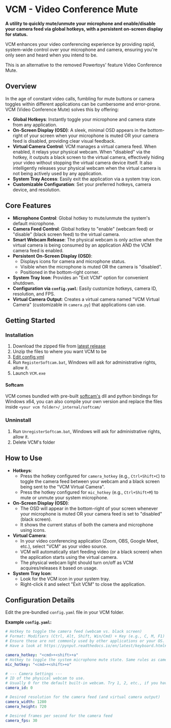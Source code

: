# VCM - Video Conference Mute

**A utility to quickly mute/unmute your microphone and enable/disable your camera feed via global hotkeys, with a persistent on-screen display for status.**

VCM enhances your video conferencing experience by providing rapid, system-wide control over your microphone and camera, ensuring you're only seen and heard when you intend to be.

This is an alternative to the removed Powertoys' feature Video Conference Mute.

## Overview

In the age of constant video calls, fumbling for mute buttons or camera toggles within different applications can be cumbersome and error-prone. VCM (Video Conference Mute) solves this by offering:

* **Global Hotkeys**: Instantly toggle your microphone and camera state from any application.
* **On-Screen Display (OSD)**: A sleek, minimal OSD appears in the bottom-right of your screen when your microphone is muted OR your camera feed is disabled, providing clear visual feedback.
* **Virtual Camera Control**: VCM manages a virtual camera feed. When enabled, it relays your physical webcam. When "disabled" via the hotkey, it outputs a black screen to the virtual camera, effectively hiding your video without stopping the virtual camera device itself. It also intelligently releases your physical webcam when the virtual camera is not being actively used by any application.
* **System Tray Access**: Easily exit the application via a system tray icon.
* **Customizable Configuration**: Set your preferred hotkeys, camera device, and resolution.

## Core Features

* **Microphone Control**: Global hotkey to mute/unmute the system's default microphone.
* **Camera Feed Control**: Global hotkey to "enable" (webcam feed) or "disable" (black screen feed) to the virtual camera.
* **Smart Webcam Release**: The physical webcam is only active when the virtual camera is being consumed by an application AND the VCM camera feed is enabled.
* **Persistent On-Screen Display (OSD)**:
    * Displays icons for camera and microphone status.
    * Visible when the microphone is muted OR the camera is "disabled".
    * Positioned in the bottom-right corner.
* **System Tray Icon**: Provides an "Exit VCM" option for convenient shutdown.
* **Configuration via `config.yaml`**: Easily customize hotkeys, camera ID, resolution, and FPS.
* **Virtual Camera Output**: Creates a virtual camera named "VCM Virtual Camera" (customizable in `camera.py`) that applications can use.

## Getting Started

### Installation

1. Download the zipped file from [latest release](https://github.com/eitchtee/VCM/releases/latest)
2. Unzip the files to where you want VCM to be
3. [Edit config.yml](#configuration-details)
4. Run `RegisterSoftcam.bat`, Windows will ask for administrative rights, allow it.
5. Launch `VCM.exe`

#### Softcam

VCM comes bundled with pre-built [softcam's](https://github.com/tshino/softcam) dll and python bindings for Windows x64, you can also compile your own version and replace the files inside `<your vcm folder>/_internal/softcam/`


### Unninstall

1. Run `UnregisterSoftcam.bat`, Windows will ask for administrative rights, allow it.
2. Delete VCM's folder


## How to Use

* **Hotkeys**:
    * Press the hotkey configured for `camera_hotkey` (e.g., `Ctrl+Shift+C`) to toggle the camera feed between your webcam and a black screen being sent to the "VCM Virtual Camera".
    * Press the hotkey configured for `mic_hotkey` (e.g., `Ctrl+Shift+M`) to mute or unmute your system microphone.
* **On-Screen Display (OSD)**:
    * The OSD will appear in the bottom-right of your screen whenever your microphone is muted OR your camera feed is set to "disabled" (black screen).
    * It shows the current status of both the camera and microphone using icons.
* **Virtual Camera**:
    * In your video conferencing application (Zoom, OBS, Google Meet, etc.), select "VCM" as your video source.
    * VCM will automatically start feeding video (or a black screen) when the application starts using the virtual camera.
    * The physical webcam light should turn on/off as VCM acquires/releases it based on usage.
* **System Tray Icon**:
    * Look for the VCM icon in your system tray.
    * Right-click it and select "Exit VCM" to close the application.

## Configuration Details

Edit the pre-bundled `config.yaml` file in your VCM folder.

**Example `config.yaml`:**

```yaml
# Hotkey to toggle the camera feed (webcam vs. black screen)
# Format: Modifiers (Ctrl, Alt, Shift, Win/Cmd) + Key (e.g., C, M, F1)
# Ensure these are not commonly used by other applications or your OS.
# Have a look at https://pynput.readthedocs.io/en/latest/keyboard.html#pynput.keyboard.Key for available modifiers

camera_hotkey: "<cmd>+<shift>+a"
# Hotkey to toggle the system microphone mute state. Same rules as camera_hotkey
mic_hotkey: "<cmd>+<shift>+o"

# --- Camera Settings ---
# ID of the physical webcam to use.
# Usually 0 for the default built-in webcam. Try 1, 2, etc., if you have multiple.
camera_id: 0

# Desired resolution for the camera feed (and virtual camera output)
camera_width: 1280
camera_height: 720

# Desired frames per second for the camera feed
camera_fps: 30
